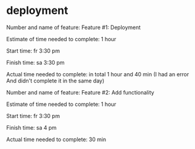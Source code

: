 # deployment
Number and name of feature: Feature #1: Deployment

Estimate of time needed to complete: 1 hour

Start time: fr 3:30 pm

Finish time: sa  3:30 pm

Actual time needed to complete: in total 1 hour and 40 min (I had an error And didn't complete it in the same day)

Number and name of feature: Feature #2: Add functionality

Estimate of time needed to complete: 1 hour

Start time: fr 3:30 pm

Finish time: sa  4 pm

Actual time needed to complete:  30 min